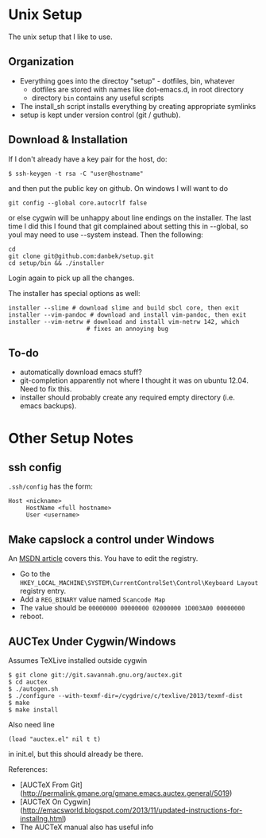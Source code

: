 Unix Setup
==========

The unix setup that I like to use.

Organization
------------

* Everything goes into the directoy "setup" - dotfiles, bin, whatever
  * dotfiles are stored with names like dot-emacs.d, in root directory
  * directory `bin` contains any useful scripts
* The install_sh script installs everything by creating appropriate symlinks
* setup is kept under version control (git / guthub).

Download & Installation
-----------------------
If I don't already have a key pair for the host, do:

    $ ssh-keygen -t rsa -C "user@hostname"

and then put the public key on github. On windows I will want to do

    git config --global core.autocrlf false
    
or else cygwin will be unhappy about line endings on the installer. The last
time I did this I found that git complained about setting this in --global,
so youI may need to use --system instead.  Then the following:

    cd
    git clone git@github.com:danbek/setup.git
    cd setup/bin && ./installer

Login again to pick up all the changes.

The installer has special options as well:

    installer --slime # download slime and build sbcl core, then exit
    installer --vim-pandoc # download and install vim-pandoc, then exit
    installer --vim-netrw # download and install vim-netrw 142, which
                          # fixes an annoying bug

To-do
-----
* automatically download emacs stuff?
* git-completion apparently not where I thought it was on ubuntu 12.04. Need to fix this.
* installer should probably create any required empty directory (i.e. emacs backups).

Other Setup Notes
=================

ssh config
----------
`.ssh/config` has the form:

    Host <nickname>
         HostName <full hostname>
         User <username>

Make capslock a control under Windows
-------------------------------------

An [MSDN article][msdn] covers this. You have to edit the registry.

* Go to the `HKEY_LOCAL_MACHINE\SYSTEM\CurrentControlSet\Control\Keyboard Layout` registry entry.
* Add a `REG_BINARY` value named `Scancode Map`
* The value should be `00000000 00000000 02000000 1D003A00 00000000`
* reboot.

[msdn]: http://msdn.microsoft.com/en-us/library/windows/hardware/gg463447.aspx

AUCTex Under Cygwin/Windows
---------------------------

Assumes TeXLive installed outside cygwin

    $ git clone git://git.savannah.gnu.org/auctex.git
    $ cd auctex
    $ ./autogen.sh
    $ ./configure --with-texmf-dir=/cygdrive/c/texlive/2013/texmf-dist
    $ make
    $ make install

Also need line

    (load "auctex.el" nil t t)

in init.el, but this should already be there.

References:

* [AUCTeX From Git] (http://permalink.gmane.org/gmane.emacs.auctex.general/5019)
* [AUCTeX On Cygwin] (http://emacsworld.blogspot.com/2013/11/updated-instructions-for-installng.html)
* The AUCTeX manual also has useful info
 
